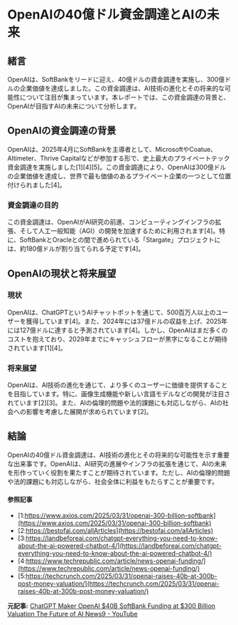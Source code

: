 # OpenAIの40億ドル資金調達とAIの未来

## 緒言

OpenAIは、SoftBankをリードに迎え、40億ドルの資金調達を実施し、300億ドルの企業価値を達成しました。この資金調達は、AI技術の進化とその将来的な可能性について注目が集まっています。本レポートでは、この資金調達の背景と、OpenAIが目指すAIの未来について分析します。

## OpenAIの資金調達の背景

OpenAIは、2025年4月にSoftBankを主導者として、MicrosoftやCoatue、Altimeter、Thrive Capitalなどが参加する形で、史上最大のプライベートテック資金調達を実施しました[1][4][5]。この資金調達により、OpenAIは300億ドルの企業価値を達成し、世界で最も価値のあるプライベート企業の一つとして位置付けられました[4]。

### 資金調達の目的

この資金調達は、OpenAIがAI研究の前進、コンピューティングインフラの拡張、そして人工一般知能（AGI）の開発を加速するために利用されます[4]。特に、SoftBankとOracleとの間で進められている「Stargate」プロジェクトには、約180億ドルが割り当てられる予定です[4]。

## OpenAIの現状と将来展望

### 現状

OpenAIは、ChatGPTというAIチャットボットを通じて、500百万人以上のユーザーを獲得しています[4]。また、2024年には37億ドルの収益を上げ、2025年には127億ドルに達すると予測されています[4]。しかし、OpenAIはまだ多くのコストを抱えており、2029年までにキャッシュフローが黒字になることが期待されています[1][4]。

### 将来展望

OpenAIは、AI技術の進化を通じて、より多くのユーザーに価値を提供することを目指しています。特に、画像生成機能や新しい言語モデルなどの開発が注目されています[2][3]。また、AIの倫理的問題や法的課題にも対応しながら、AIの社会への影響を考慮した展開が求められています[2]。

## 結論

OpenAIの40億ドル資金調達は、AI技術の進化とその将来的な可能性を示す重要な出来事です。OpenAIは、AI研究の進展やインフラの拡張を通じて、AIの未来を形作っていく役割を果たすことが期待されています。ただし、AIの倫理的問題や法的課題にも対応しながら、社会全体に利益をもたらすことが重要です。

#### 参照記事
- [1:https://www.axios.com/2025/03/31/openai-300-billion-softbank](https://www.axios.com/2025/03/31/openai-300-billion-softbank)
- [2:https://bestofai.com/allArticles](https://bestofai.com/allArticles)
- [3:https://landbeforeai.com/chatgpt-everything-you-need-to-know-about-the-ai-powered-chatbot-4/](https://landbeforeai.com/chatgpt-everything-you-need-to-know-about-the-ai-powered-chatbot-4/)
- [4:https://www.techrepublic.com/article/news-openai-funding/](https://www.techrepublic.com/article/news-openai-funding/)
- [5:https://techcrunch.com/2025/03/31/openai-raises-40b-at-300b-post-money-valuation/](https://techcrunch.com/2025/03/31/openai-raises-40b-at-300b-post-money-valuation/)


**元記事:** [ChatGPT Maker OpenAI $40B SoftBank Funding at $300 Billion Valuation The Future of AI News9 - YouTube](https://www.youtube.com/watch?v=wv7dSaAe4L8)